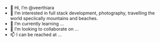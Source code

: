 - 👋 Hi, I’m @veerthiara
- 👀 I’m interested in full stack development, photography, travelling the world speciically mountains and beaches.
- 🌱 I’m currently learning ...
- 💞️ I’m looking to collaborate on ...
- 📫 I can be reached at ...

<!---
veerthiara/veerthiara is a ✨ special ✨ repository because its `README.md` (this file) appears on your GitHub profile.
You can click the Preview link to take a look at your changes.
--->
